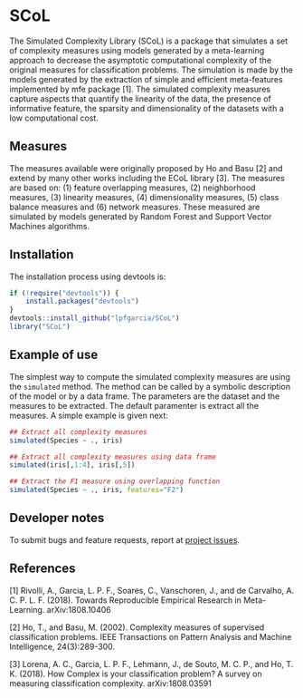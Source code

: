 # SCoL

The Simulated Complexity Library (SCoL) is a package that simulates a set of complexity measures using models generated by a meta-learning approach to decrease the asymptotic computational complexity of the original measures for classification problems.  The simulation is made by the models generated by the extraction of simple and efficient meta-features implemented by mfe package [1]. The simulated complexity measures capture  aspects that quantify the linearity of the data, the presence of informative feature, the sparsity and dimensionality of the datasets with a low computational cost.

## Measures

The measures available were originally proposed by Ho and Basu [2] and extend by many other works including the ECoL library [3]. The measures are based on: (1) feature overlapping measures, (2) neighborhood measures, (3) linearity measures, (4) dimensionality measures, (5) class balance measures and (6) network measures. These measured are simulated  by models generated by Random Forest and Support Vector Machines algorithms.   
  
## Installation

The installation process using devtools is:

```r
if (!require("devtools")) {
    install.packages("devtools")
}
devtools::install_github("lpfgarcia/SCoL")
library("SCoL")
```

## Example of use

The simplest way to compute the simulated complexity measures are using the `simulated` method. The method can be called by a symbolic description of the model or by a data frame. The parameters are the dataset and the measures to be extracted. The default paramenter is extract all the measures. A simple example is given next:

```r
## Extract all complexity measures 
simulated(Species ~ ., iris)

## Extract all complexity measures using data frame
simulated(iris[,1:4], iris[,5])

## Extract the F1 measure using overlapping function
simulated(Species ~ ., iris, features="F2")
```

## Developer notes

To submit bugs and feature requests, report at [project issues](https://github.com/lpfgarcia/SCoL/issues).

## References

[1] Rivolli, A., Garcia, L. P. F., Soares, C., Vanschoren, J., and de Carvalho, A. C. P. L. F. (2018). Towards Reproducible Empirical Research in Meta-Learning. arXiv:1808.10406

[2] Ho, T., and Basu, M. (2002). Complexity measures of supervised classification problems. IEEE Transactions on Pattern Analysis and Machine Intelligence, 24(3):289-300.

[3] Lorena, A. C., Garcia, L. P. F., Lehmann, J., de Souto, M. C. P., and Ho, T. K. (2018). How Complex is your classification problem? A survey on measuring classification complexity. arXiv:1808.03591
